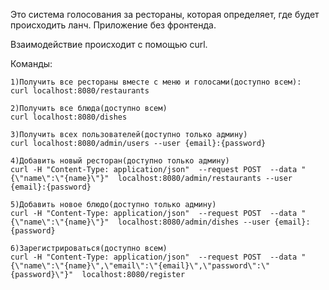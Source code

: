 Это система голосования за рестораны, которая определяет, где будет происходить ланч. Приложение без фронтенда.

Взаимодействие происходит с помощью curl.

Команды:

    1)Получить все рестораны вместе с меню и голосами(доступно всем):
    curl localhost:8080/restaurants 

    2)Получить все блюда(доступно всем)
    curl localhost:8080/dishes

    3)Получить всех пользователей(доступно только админу)
    curl localhost:8080/admin/users --user {email}:{password}

    4)Добавить новый ресторан(доступно только админу)
    curl -H "Content-Type: application/json"  --request POST  --data "{\"name\":\"{name}\"}"  localhost:8080/admin/restaurants --user {email}:{password}

    5)Добавить новое блюдо(доступно только админу)
    curl -H "Content-Type: application/json"  --request POST  --data "{\"name\":\"{name}\"}"  localhost:8080/admin/dishes --user {email}:{password}
    
    6)Зарегистрироваться(доступно всем)
    curl -H "Content-Type: application/json"  --request POST  --data "{\"name\":\"{name}\",\"email\":\"{email}\",\"password\":\"{password}\"}"  localhost:8080/register